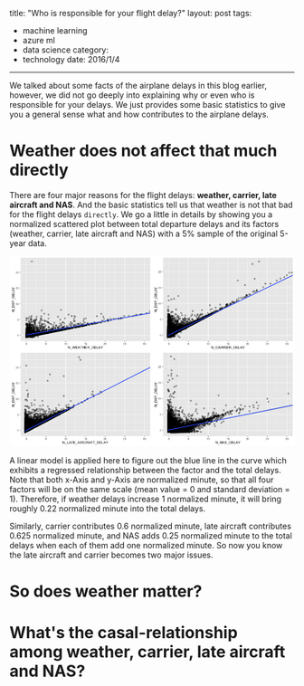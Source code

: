 title: "Who is responsible for your flight delay?"
layout: post
tags:
- machine learning
- azure ml
- data science
category:
- technology
date: 2016/1/4
---

We talked about some facts of the airplane delays in this blog earlier, however, we did not go deeply into explaining why or even who is responsible for your delays. We just provides some basic statistics to give you a general sense what and how contributes to the airplane delays.

# Weather does not affect that much directly

There are four major reasons for the flight delays: **weather, carrier, late aircraft and NAS**. And the basic statistics tell us that weather is not that bad for the flight delays `directly`. We go a little in details by showing you a normalized scattered plot between total departure delays and its factors (weather, carrier, late aircraft and NAS) with a 5% sample of the original 5-year data.

![Alt text](/images/delay_factors.png)

A linear model is applied here to figure out the blue line in the curve which exhibits a regressed relationship between the factor and the total delays. Note that both x-Axis and y-Axis are normalized minute, so that all four factors will be on the same scale (mean value = 0 and standard deviation = 1). Therefore, if weather delays increase 1 normalized minute, it will bring roughly 0.22 normalized minute into the total delays.

Similarly, carrier contributes 0.6 normalized minute, late aircraft contributes 0.625 normalized minute, and NAS adds 0.25 normalized minute to the total delays when each of them add one normalized minute. So now you know the late aircraft and carrier becomes two major issues.

# So does weather matter?

# What's the casal-relationship among weather, carrier, late aircraft and NAS?